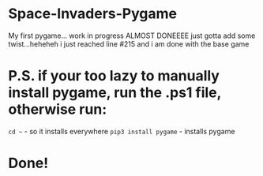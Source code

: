 # Space-Invaders-Pygame
My first pygame... work in progress
ALMOST DONEEEE just gotta add some twist...heheheh
i just reached line #215 and i am done with the base game

# P.S. if your too lazy to manually install pygame, run the .ps1 file, otherwise run:
`cd ~` - so it installs everywhere
`pip3 install pygame` - installs pygame
# Done!
